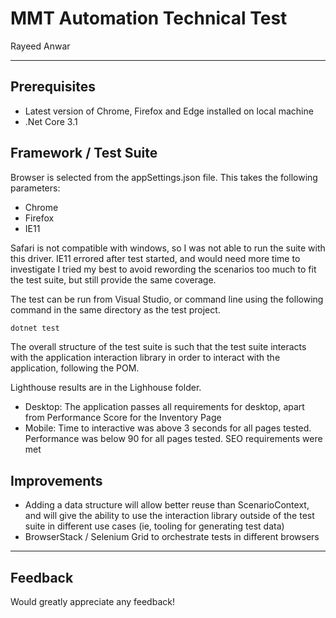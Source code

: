 # MMT Automation Technical Test 
Rayeed Anwar
___

## Prerequisites
- Latest version of Chrome, Firefox and Edge installed on local machine
- .Net Core 3.1

## Framework / Test Suite
Browser is selected from the appSettings.json file. This takes the following parameters:
- Chrome
- Firefox
- IE11

Safari is not compatible with windows, so I was not able to run the suite with this driver.
IE11 errored after test started, and would need more time to investigate
I tried my best to avoid rewording the scenarios too much to fit the test suite, but still provide the same coverage.

The test can be run from Visual Studio, or command line using the following command in the same directory as the test project.
```sh
dotnet test
```

The overall structure of the test suite is such that the test suite interacts with the application interaction library in order to interact with the application, following the POM. 

Lighthouse results are in the Lighhouse folder. 
- Desktop: The application passes all requirements for desktop, apart from Performance Score for the Inventory Page
- Mobile: Time to interactive was above 3 seconds for all pages tested. Performance was below 90 for all pages tested. SEO requirements were met

## Improvements
- Adding a data structure will allow better reuse than ScenarioContext, and will give the ability to use the interaction library outside of the test suite in different use cases (ie, tooling for generating test data)
- BrowserStack / Selenium Grid to orchestrate tests in different browsers
___
## Feedback
Would greatly appreciate any feedback! 